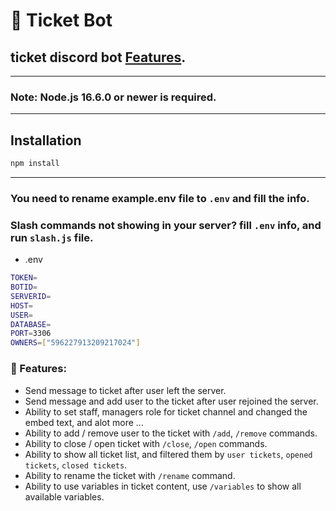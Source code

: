 # 📃 Ticket Bot


## ticket discord bot [Features](#-features).

---
### Note: Node.js 16.6.0 or newer is required.
---

## Installation

```sh
npm install
```
---

### You need to rename example.env file to `.env` and fill the info.
### Slash commands not showing in your server? fill `.env` info, and run `slash.js` file.

- .env
```sh
TOKEN=
BOTID=
SERVERID=
HOST=
USER=
DATABASE=
PORT=3306
OWNERS=["596227913209217024"]
```

### 🥳 Features:
- Send message to ticket after user left the server.
- Send message and add user to the ticket after user rejoined the server.
- Ability to set staff, managers role for ticket channel and changed the embed text, and alot more ...
- Ability to add / remove user to the ticket with `/add`, `/remove` commands.
- Ability to close / open ticket with `/close`, `/open` commands.
- Ability to show all ticket list, and filtered them by `user tickets`, `opened tickets`, `closed tickets`.
- Ability to rename the ticket with `/rename` command.
- Ability to use variables in ticket content, use `/variables` to show all available variables.